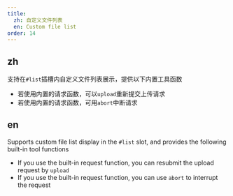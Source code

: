 ```yaml
---
title:
  zh: 自定义文件列表
  en: Custom file list
order: 14
---
```


## zh

支持在`#list`插槽内自定义文件列表展示，提供以下内置工具函数

- 若使用内置的请求函数，可以`upload`重新提交上传请求
- 若使用内置的请求函数，可用`abort`中断请求

## en

Supports custom file list display in the `#list` slot, and provides the following built-in tool functions

- If you use the built-in request function, you can resubmit the upload request by `upload`
- If you use the built-in request function, you can use `abort` to interrupt the request
